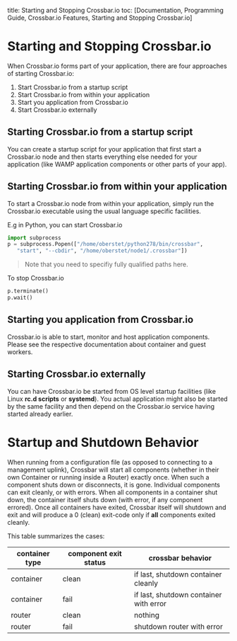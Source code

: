title: Starting and Stopping Crossbar.io
toc: [Documentation, Programming Guide, Crossbar.io Features, Starting and Stopping
    Crossbar.io]

# Starting and Stopping Crossbar.io

When Crossbar.io forms part of your application, there are four approaches of starting Crossbar.io:

1. Start Crossbar.io from a startup script
2. Start Crossbar.io from within your application
3. Start you application from Crossbar.io
4. Start Crossbar.io externally

## Starting Crossbar.io from a startup script

You can create a startup script for your application that first start a Crossbar.io node and then starts everything else needed for your application (like WAMP application components or other parts of your app).

## Starting Crossbar.io from within your application

To start a Crossbar.io node from within your application, simply run the Crossbar.io executable using the usual language specific facilities.

E.g in Python, you can start Crossbar.io

```python
import subprocess
p = subprocess.Popen(["/home/oberstet/python278/bin/crossbar",
   "start", "--cbdir", "/home/oberstet/node1/.crossbar"])
```

> Note that you need to specifiy fully qualified paths here.

To stop Crossbar.io

```python
p.terminate()
p.wait()
```

## Starting you application from Crossbar.io

Crossbar.io is able to start, monitor and host application components. Please see the respective documentation about container and guest workers.

## Starting Crossbar.io externally

You can have Crossbar.io be started from OS level startup facilities (like Linux **rc.d scripts** or **systemd**). You actual application might also be started by the same facility and then depend on the Crossbar.io service having started already earlier.


# Startup and Shutdown Behavior

When running from a configuration file (as opposed to connecting to a management uplink), Crossbar will start all components (whether in their own Container or running inside a Router) exactly once. When such a component shuts down or disconnects, it is gone. Individual components can exit cleanly, or with errors. When all components in a container shut down, the container itself shuts down (with error, if any component errored). Once all containers have exited, Crossbar itself will shutdown and exit and will produce a 0 (clean) exit-code only if **all** components exited cleanly.

This table summarizes the cases:

| container type | component exit status |  crossbar behavior
| ---------------|-----------------------|---------------------------------
| container      |  clean                | if last, shutdown container cleanly
| container      |  fail                 | if last, shutdown container with error
| router         |  clean                | nothing
| router         |  fail                 | shutdown router with error